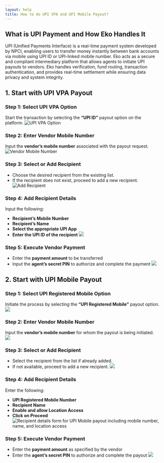 ```yaml
---
layout: help
title: How to do UPI VPA and UPI Mobile Payout?
---
```

## What is UPI Payment and How Eko Handles It
UPI (Unified Payments Interface) is a real-time payment system developed by NPCI, enabling users to transfer money instantly between bank accounts via mobile using UPI ID or UPI-linked mobile number.
Eko acts as a secure and compliant intermediary platform that allows agents to initiate UPI payouts to vendors. Eko handles verification, fund routing, transaction authentication, and provides real-time settlement while ensuring data privacy and system integrity.

## 1. Start with UPI VPA Payout 

### Step 1: Select UPI VPA Option  
Start the transaction by selecting the **“UPI ID”** payout option on the platform.
![UPI VPA Option ](../images/help/upi-vpa-and-upi-mobile-payout-sop/image1.jpeg)


### Step 2: Enter Vendor Mobile Number  
Input the **vendor’s mobile number** associated with the payout request.
![Vendor Mobile Number](../images/help/upi-vpa-and-upi-mobile-payout-sop/image2.jpeg)

### Step 3: Select or Add Recipient  
- Choose the desired recipient from the existing list.  
- If the recipient does not exist, proceed to add a new recipient.
![Add Recipient](../images/help/upi-vpa-and-upi-mobile-payout-sop/image3.jpeg)

### Step 4: Add Recipient Details  
Input the following:  
- **Recipient’s Mobile Number**  
- **Recipient’s Name**  
- **Select the appropriate UPI App**  
- **Enter the UPI ID of the recipient**
![](../images/help/upi-vpa-and-upi-mobile-payout-sop/image4.jpeg)

### Step 5: Execute Vendor Payment  
- Enter the **payment amount** to be transferred  
- Input the **agent’s secret PIN** to authorize and complete the payment
![](../images/help/upi-vpa-and-upi-mobile-payout-sop/image5.jpeg)

## 2. Start with UPI Mobile Payout

### Step 1: Select UPI Registered Mobile Option  
Initiate the process by selecting the **“UPI Registered Mobile”** payout option.
![](../images/help/upi-vpa-and-upi-mobile-payout-sop/image6.jpeg)

### Step 2: Enter Vendor Mobile Number  
Input the **vendor’s mobile number** for whom the payout is being initiated.
![](../images/help/upi-vpa-and-upi-mobile-payout-sop/image7.jpeg)

### Step 3: Select or Add Recipient  
- Select the recipient from the list if already added.  
- If not available, proceed to add a new recipient.
![](../images/help/upi-vpa-and-upi-mobile-payout-sop/image8.jpeg)

### Step 4: Add Recipient Details  
Enter the following:  
- **UPI Registered Mobile Number**  
- **Recipient Name**  
- **Enable and allow Location Access**  
- **Click on Proceed**
![Recipient details form for UPI Mobile payout including mobile number, name, and location access](../images/help/upi-vpa-and-upi-mobile-payout-sop/image9.jpeg)

### Step 5: Execute Vendor Payment  
- Enter the **payment amount** as specified by the vendor  
- Enter the **agent’s secret PIN** to authorize and complete the payout
![](../images/help/upi-vpa-and-upi-mobile-payout-sop/image10.jpeg)